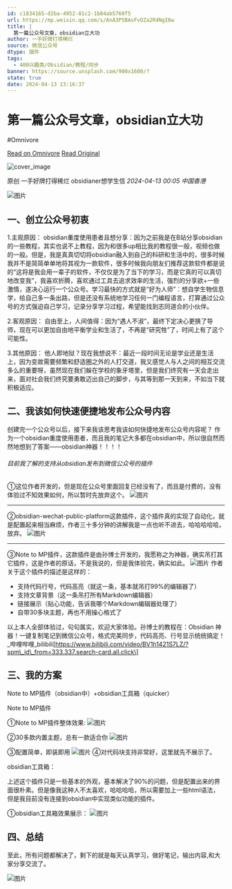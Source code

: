 ```yaml
---
id: c1834165-d2ba-4952-81c2-1b84ab5760f5
url: https://mp.weixin.qq.com/s/AnA3P5BAsFvOZa2R4NgI6w
title: |
  第一篇公众号文章，obsidian立大功
author: 一手好牌打得稀烂
source: 微信公众号
dtype: 插件
tags:
  - 400兴趣类/Obsidian/教程/同步
banner: https://source.unsplash.com/900x1600/?
state: true
date: 2024-04-13 13:16:37
---
```



# 第一篇公众号文章，obsidian立大功
#Omnivore

[Read on Omnivore](https://omnivore.app/me/https-mp-weixin-qq-com-s-an-a-3-p-5-b-as-fv-o-za-2-r-4-ng-i-6-w-18ed5e2c73c)
[Read Original](https://mp.weixin.qq.com/s/AnA3P5BAsFvOZa2R4NgI6w)

![cover_image](https://proxy-prod.omnivore-image-cache.app/0x0,ssivhK6a1nYfK0lL3SOxIrMvhaT1Xa8fh1JkwslKInm4/https://mmbiz.qpic.cn/sz_mmbiz_jpg/xQ2Rp2SdohX7PXflC6WzZ1H7qG8LWQxPvveNjwlALfNje4IRaUg2qtn2l3JQ8ROouXuD8xUoD3gcW70luzGdAg/0?wx_fmt=jpeg) 

原创  一手好牌打得稀烂  obsidianer想学生信 _2024-04-13 00:05_ _中国香港_ 

![图片](https://proxy-prod.omnivore-image-cache.app/0x0,s1IqiXfMx2SRD5o3FzCZs8LD6f-W62_MwFMxtthgelHA/https://mmbiz.qpic.cn/sz_mmbiz_png/xQ2Rp2SdohX7PXflC6WzZ1H7qG8LWQxPcRPACQmxUgia4B9U5ly7gpGWMGUxYmCRwzdPM51JiaDxfwaP0I7mdkOQ/640?wx_fmt=png&from=appmsg)

## 一、创立公众号初衷

1.主观原因： obsidian重度使用患者且想分享：因为之前我是在B站分享obsidian的一些教程，其实也说不上教程，因为和很多up相比我的教程很一般，视频也做的一般。但是，我是真真切切将obsidian融入到自己的科研和生活中的，很多时候我并不是简简单单地将其视为一款软件，很多时候我向朋友们推荐这款软件都是说的“这将是我会用一辈子的软件，不仅仅是为了当下的学习，而是它真的可以真切地改变我”，我喜欢折腾，喜欢通过工具去追求效率的生活，强烈的分享欲+一些激情，遂决心运行一个公众号。学习最快的方式就是“好为人师”：想自学生物信息学，给自己多一条出路，但是还没有系统地学习任何一门编程语言，打算通过公众号的方式强迫自己学习，记录分享学习过程，希望能找到志同道合的小伙伴。

2.客观原因： 自由至上，人间值得：因为“遇人不淑”，最终下定决心更换了导师，现在可以更加自由地平衡学业和生活了，不再是“研究牲”了，时间上有了这个可能性。

3.其他原因： 他人即地狱？现在我想说不：最近一段时间无论是学业还是生活上，因为变故需要频繁和舒适圈之外的人打交道，我又感觉人与人之间的相互交流多么的重要呀，虽然现在我们躲在学校的象牙塔里，但是我们终究有一天会走出来，面对社会我们终究要勇敢迈出自己的脚步，与其等到那一天到来，不如当下就积极适应。

## 二、我该如何快速便捷地发布公众号内容

创建完一个公众号以后，接下来我该思考我该如何快捷地发布公众号内容呢？ 作为一个obsidian重度使用患者，而且我的笔记大多都在obsidian中，所以很自然而然地想到了答案——obsidian神器！！！！

###### 目前我了解的支持从obsidian发布到微信公众号的插件

①这位作者开发的，但是现在公众号里面回复已经没有了，而且是付费的，没有体验过不知效果如何，所以暂时先放弃这个。 ![图片](https://proxy-prod.omnivore-image-cache.app/0x0,sIf3LjA3elCkT0t0UIBfczTK6_PSezpu2gFrS0YBdqk0/https://mmbiz.qpic.cn/sz_mmbiz_png/xQ2Rp2SdohX7PXflC6WzZ1H7qG8LWQxPSbdMUWIl6OsMRcObBvpVImwZa9g5uqsg1ibnoibI7DxIFAXyEk8R1AiaA/640?wx_fmt=png&from=appmsg)

---

②obsidian-wechat-public-platform这款插件，这个插件真的实现了自动化，就是配置起来相当麻烦，作者三十多分钟的讲解我是一点也听不进去，哈哈哈哈哈，放弃。 ![图片](https://proxy-prod.omnivore-image-cache.app/0x0,s2gtcpjgJy-cDMRXwbGR585XJ59TADAyXZ0UwiAsWUEo/https://mmbiz.qpic.cn/sz_mmbiz_png/xQ2Rp2SdohX7PXflC6WzZ1H7qG8LWQxPCgWcIQBFXRXvDalB1zdyYnTLVxNmOCwicYAD4r5QJ0SKLAyC4jib05hQ/640?wx_fmt=png&from=appmsg)

---

③Note to MP插件，这款插件是由孙博士开发的，我愿称之为神器，确实吊打其它插件，这是作者的原话，不是我说的，但是我体验完，确实如此。 ![图片](https://proxy-prod.omnivore-image-cache.app/0x0,su5bWcmJUTvH4MOtyK6s9DQXld10LXX6WJSmhx_w294g/https://mmbiz.qpic.cn/sz_mmbiz_png/xQ2Rp2SdohX7PXflC6WzZ1H7qG8LWQxPdlYlyRoEZa83P6xg12nLbzL8LTxJk1Ft3DpufpF2uSBiafDhWYhsXiaA/640?wx_fmt=png&from=appmsg) 作者关于这个插件的描述是这样的：

* 支持代码行号，代码高亮（就这一条，基本就吊打99%的编辑器了）
* 支持文章背景（这一条吊打所有Markdown编辑器）
* 链接展示（贴心功能，告诉我哪个Markdown编辑器处理了）
* 自带30多块主题，再也不用操心格式了

以上本人全部体验过，句句属实，欢迎大家体验。孙博士的教程在：Obsidian 神器！一键复制笔记到微信公众号，格式完美同步，代码高亮、行号显示统统搞定！\_哔哩哔哩\_bilibili\[https://www.bilibili.com/video/BV1h1421S7LZ/?spm\_id\_from=333.337.search-card.all.click\]

## 三、我的方案

Note to MP插件（obsidian中）+obsidian工具箱（quicker）

Note to MP插件

①Note to MP插件整体效果: ![图片](https://proxy-prod.omnivore-image-cache.app/0x0,saq45edeYxPwCdJjYVgsvnbyHnYN-Bpc5DOkt5iOnOeQ/https://mmbiz.qpic.cn/sz_mmbiz_png/xQ2Rp2SdohX7PXflC6WzZ1H7qG8LWQxP43iclv3apOCkKK9KKY1CicvAXCUEG263HAAsomTbJzQ8qbicQjfibAkRMg/640?wx_fmt=png&from=appmsg)

②30多款内置主题，总有一款适合你 ![图片](https://proxy-prod.omnivore-image-cache.app/0x0,s2V-q-OOSUQ9ESur-5mibNg6EWtRQx8BYsXNLh5MpOAQ/https://mmbiz.qpic.cn/sz_mmbiz_png/xQ2Rp2SdohX7PXflC6WzZ1H7qG8LWQxPRFRQ1LAQ5cRtmz4PUvh7qmVUDbv8ibAumiapopsrCVk9aibvaia85USPXQ/640?wx_fmt=png&from=appmsg)

③配置简单，即装即用 ![图片](https://proxy-prod.omnivore-image-cache.app/0x0,sKdBYrYxhruRcXUE7sveAJq1tARVlYfEs6iHprunms6U/https://mmbiz.qpic.cn/sz_mmbiz_png/xQ2Rp2SdohX7PXflC6WzZ1H7qG8LWQxPRDicb9kUkJllyaUsz8KAZqw7Qic18SFEjwic1ezjSdIJGkBns0a8fepHg/640?wx_fmt=png&from=appmsg) ④对代码块支持非常好，这里就先不展示了。

obsidian工具箱：

上述这个插件只是一些基本的外观，基本解决了90%的问题，但是配置出来的界面很朴素。但是像我这种人不太喜欢，哈哈哈哈，所以需要加上一些html语法，但是我目前没有连接到obsidian中实现类似功能的插件。

①obsidian工具箱效果展示： ![图片](https://proxy-prod.omnivore-image-cache.app/0x0,s3bdVY0vD_NqU23Ge7KqeJ3fEq_GadNw9rPhPObjPirY/https://mmbiz.qpic.cn/sz_mmbiz_png/xQ2Rp2SdohX7PXflC6WzZ1H7qG8LWQxPiaKSVkryUFp3EX78D7ae06vTdllk7UJgBq5LnhibkTXxKXrqVKloXtMA/640?wx_fmt=png&from=appmsg)

## 四、总结

至此，所有问题都解决了，剩下的就是每天认真学习，做好笔记，输出内容,和大家分享交流了。

![图片](https://proxy-prod.omnivore-image-cache.app/0x0,sAPvpnGK-DEWO4n5FhBeLdni-hNxfDlZINh6NmxEWhQo/https://mmbiz.qpic.cn/sz_mmbiz_png/xQ2Rp2SdohX7PXflC6WzZ1H7qG8LWQxPoafuFK8iaO1TGxicOb9bVHaQYs9DIawMlSNkgjjaicVJcGCWyAOlMTm8w/640?wx_fmt=png&from=appmsg)



